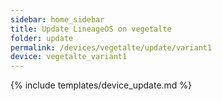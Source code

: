 ```yaml
---
sidebar: home_sidebar
title: Update LineageOS on vegetalte
folder: update
permalink: /devices/vegetalte/update/variant1
device: vegetalte_variant1
---
```

{% include templates/device_update.md %}
